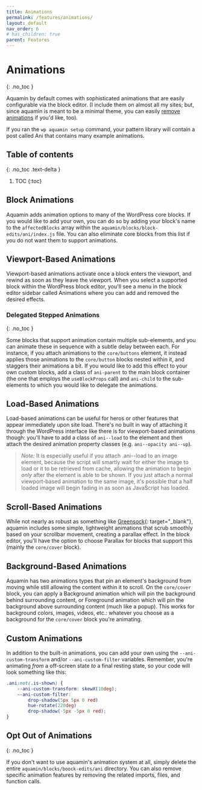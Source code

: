 ```yaml
---
title: Animations
permalink: /features/animations/
layout: default
nav_order: 6
# has_children: true
parent: Features
---
```



# Animations
{: .no_toc }

Aquamin by default comes with sophisticated animations that are easily configurable via the block editor. (I include them on almost all my sites; but, since aquamin is meant to be a minimal theme, you can easily [remove animations](#remove-or-customize-build) if you'd like, too).

If you ran the `wp aquamin setup` command, your pattern library will contain a post called Ani that contains many example animations.

## Table of contents
{: .no_toc .text-delta }

1. TOC
{:toc}

## Block Animations

Aquamin adds animation options to many of the WordPress core blocks. If you would like to add your own, you can do so by adding your block's name to the `affectedBlocks` array within the `aquamin/blocks/block-edits/ani/index.js` file. You can also eliminate core blocks from this list if you do not want them to support animations.

## Viewport-Based Animations

Viewport-based animations activate once a block enters the viewport, and rewind as soon as they leave the viewport. When you select a supported block within the WordPress block editor, you'll see a menu in the block editor sidebar called Animations where you can add and removed the desired effects.

### Delegated Stepped Animations
{: .no_toc }

Some blocks that support animation contain multiple sub-elements, and you can animate these in sequence with a subtle delay between each. For instance, if you attach animations to the `core/buttons` element, it instead applies those animations to the `core/button` blocks nested within it, and staggers their animations a bit. If you would like to add this effect to your own custom blocks, add a class of `ani-parent` to the main block container (the one that employs the `useBlockProps` call) and `ani-child` to the sub-elements to which you would like to delegate the animations.

## Load-Based Animations

Load-based animations can be useful for heros or other features that appear immediately upon site load. There's no built in way of attaching it through the WordPress interface like there is for viewport-based animations though: you'll have to add a class of `ani--load` to the element and then attach the desired animation property classes (e.g. `ani--opacity ani--up`). 

> _Note:_ It is especially useful if you attach .ani--load to an image element, because the script will smartly wait for either the image to load or it to be retrieved from cache, allowing the animation to begin _only_ after the element is able to be shown. If you just attach a normal viewport-based animation to the same image, it's possible that a half loaded image will begin fading in as soon as JavaScript has loaded.

## Scroll-Based Animations

While not nearly as robust as something like [Greensock](https://greensock.com/){: target="_blank"}, aquamin includes some simple, lightweight animations that scrub smoothly based on your scrollbar movement, creating a parallax effect. In the block editor, you'll have the option to choose Parallax for blocks that support this (mainly the `core/cover` block).

## Background-Based Animations

Aquamin has two animations types that pin an element's background from moving while still allowing the content within it to scroll. On the `core/cover` block, you can apply a Background animation which will pin the background behind surrounding content, or Foreground animation which will pin the background above surrounding content (much like a popup). This works for background colors, images, videos, etc.: whatever you choose as a background for the `core/cover` block you're animating.

## Custom Animations

In addition to the built-in animations, you can add your own using the `--ani-custom-transform` and/or `--ani-custom-filter` variables. Remember, you're animating _from_ a off-screen state _to_ a final resting state, so your code will look something like this:

```css
.ani:not(.is-shown) {
	--ani-custom-transform: skewX(10deg);
	--ani-custom-filter:
		drop-shadow(5px 5px 0 red)
		hue-rotate(220deg)
		drop-shadow(-5px -5px 0 red);
}
```

## Opt Out of Animations
{: .no_toc }

If you don't want to use aquamin's animation system at all, simply delete the entire `aquamin/blocks/boock-edits/ani` directory. You can also remove specific animation features by removing the related imports, files, and function calls.
